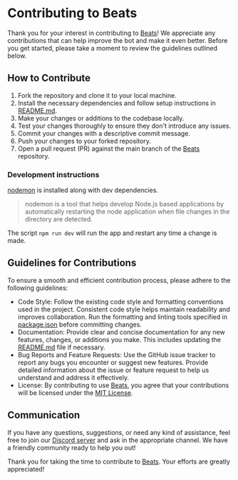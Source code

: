 # Contributing to Beats

Thank you for your interest in contributing to [Beats](https://github.com/chimnayajith/Beats/)! We appreciate any contributions that can help improve the bot and make it even better. Before you get started, please take a moment to review the guidelines outlined below.

## How to Contribute

1. Fork the repository and clone it to your local machine.
2. Install the necessary dependencies and follow setup instructions in [README.md](./README.md).
3. Make your changes or additions to the codebase locally.
4. Test your changes thoroughly to ensure they don't introduce any issues.
5. Commit your changes with a descriptive commit message.
6. Push your changes to your forked repository.
7. Open a pull request (PR) against the main branch of the [Beats](https://github.com/mariusbegby/Beats/) repository.

### Development instructions

[nodemon](https://www.npmjs.com/package/nodemon) is installed along with dev dependencies.

> nodemon is a tool that helps develop Node.js based applications by automatically restarting the node application when file changes in the directory are detected.

The script `npm run dev` will run the app and restart any time a change is made.

## Guidelines for Contributions

To ensure a smooth and efficient contribution process, please adhere to the following guidelines:

-   Code Style: Follow the existing code style and formatting conventions used in the project. Consistent code style helps maintain readability and improves collaboration. Run the formatting and linting tools specified in [package.json](./package.json) before committing changes.
-   Documentation: Provide clear and concise documentation for any new features, changes, or additions you make. This includes updating the [README.md](./README.md) file if necessary.
-   Bug Reports and Feature Requests: Use the GitHub issue tracker to report any bugs you encounter or suggest new features. Provide detailed information about the issue or feature request to help us understand and address it effectively.
-   License: By contributing to use [Beats](https://github.com/chimnayajith/Beats/), you agree that your contributions will be licensed under the [MIT License](./LICENSE.md).

## Communication

If you have any questions, suggestions, or need any kind of assistance, feel free to join our [Discord server](https://discord.gg/t6Bm8wPpXB) and ask in the appropriate channel. We have a friendly community ready to help you out!

Thank you for taking the time to contribute to [Beats](https://github.com/chimnayajith/Beats/). Your efforts are greatly appreciated!
